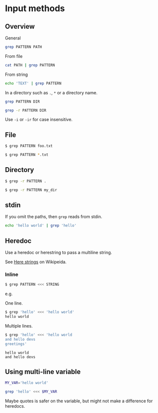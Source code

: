 # Input methods

## Overview

General

```sh
grep PATTERN PATH
```

From file

```sh
cat PATH | grep PATTERN
```

From string

```sh
echo 'TEXT' | grep PATTERN
```

In a directory such as `.`, `*` or a directory name.

```sh
grep PATTERN DIR

grep -r PATTERN DIR
```

Use `-i` or `-ir` for case insensitive.



## File

```sh
$ grep PATTERN foo.txt
```

```sh
$ grep PATTERN *.txt
```


## Directory

```sh
$ grep -r PATTERN .
```

```sh
$ grep -r PATTERN my_dir
```



## stdin

If you omit the paths, then `grep` reads from stdin.

```sh
echo 'hello world' | grep 'hello'
```


## Heredoc

Use a heredoc or herestring to pass a multiline string.

See [Here strings](https://en.wikipedia.org/wiki/Here_document#Here_strings) on Wikipeida.

### Inline

```sh
$ grep PATTERN <<< STRING
```

e.g.

One line.

```sh
$ grep 'hello' <<< 'hello world'
hello world
```

Multiple lines.

```sh
$ grep 'hello' <<< 'hello world
and hello devs
greetings'
```
```
hello world
and hello devs
```


## Using multi-line variable

```sh
MY_VAR='hello world'

grep 'hello' <<< $MY_VAR
```

Maybe quotes is safer on the variable, but might not make a difference for heredocs.

